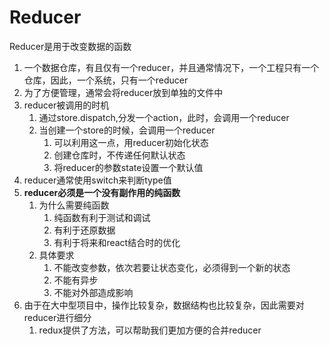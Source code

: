 <!--
 * @Descripttion: 
 * @version: 
 * @Author: WangQing
 * @email: 2749374330@qq.com
 * @Date: 2019-11-26 21:53:40
 * @LastEditors: WangQing
 * @LastEditTime: 2019-11-26 22:50:40
 -->
# Reducer

Reducer是用于改变数据的函数

1. 一个数据仓库，有且仅有一个reducer，并且通常情况下，一个工程只有一个仓库，因此，一个系统，只有一个reducer
2. 为了方便管理，通常会将reducer放到单独的文件中
3. reducer被调用的时机
    1. 通过store.dispatch,分发一个action，此时，会调用一个reducer
    2. 当创建一个store的时候，会调用一个reducer
        1. 可以利用这一点，用reducer初始化状态
        2. 创建仓库时，不传递任何默认状态
        3. 将reducer的参数state设置一个默认值
4. reducer通常使用switch来判断type值
5. **reducer必须是一个没有副作用的纯函数**
    1. 为什么需要纯函数
        1. 纯函数有利于测试和调试
        2. 有利于还原数据
        3. 有利于将来和react结合时的优化
    2. 具体要求
        1. 不能改变参数，依次若要让状态变化，必须得到一个新的状态
        2. 不能有异步
        3. 不能对外部造成影响
6. 由于在大中型项目中，操作比较复杂，数据结构也比较复杂，因此需要对reducer进行细分
    1. redux提供了方法，可以帮助我们更加方便的合并reducer